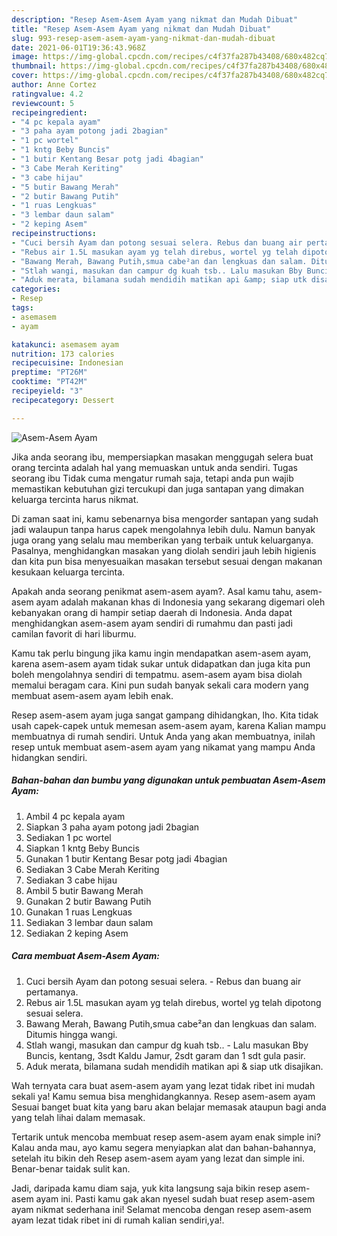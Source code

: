 ```yaml
---
description: "Resep Asem-Asem Ayam yang nikmat dan Mudah Dibuat"
title: "Resep Asem-Asem Ayam yang nikmat dan Mudah Dibuat"
slug: 993-resep-asem-asem-ayam-yang-nikmat-dan-mudah-dibuat
date: 2021-06-01T19:36:43.968Z
image: https://img-global.cpcdn.com/recipes/c4f37fa287b43408/680x482cq70/asem-asem-ayam-foto-resep-utama.jpg
thumbnail: https://img-global.cpcdn.com/recipes/c4f37fa287b43408/680x482cq70/asem-asem-ayam-foto-resep-utama.jpg
cover: https://img-global.cpcdn.com/recipes/c4f37fa287b43408/680x482cq70/asem-asem-ayam-foto-resep-utama.jpg
author: Anne Cortez
ratingvalue: 4.2
reviewcount: 5
recipeingredient:
- "4 pc kepala ayam"
- "3 paha ayam potong jadi 2bagian"
- "1 pc wortel"
- "1 kntg Beby Buncis"
- "1 butir Kentang Besar potg jadi 4bagian"
- "3 Cabe Merah Keriting"
- "3 cabe hijau"
- "5 butir Bawang Merah"
- "2 butir Bawang Putih"
- "1 ruas Lengkuas"
- "3 lembar daun salam"
- "2 keping Asem"
recipeinstructions:
- "Cuci bersih Ayam dan potong sesuai selera. Rebus dan buang air pertamanya."
- "Rebus air 1.5L masukan ayam yg telah direbus, wortel yg telah dipotong sesuai selera."
- "Bawang Merah, Bawang Putih,smua cabe²an dan lengkuas dan salam. Ditumis hingga wangi."
- "Stlah wangi, masukan dan campur dg kuah tsb.. Lalu masukan Bby Buncis, kentang, 3sdt Kaldu Jamur, 2sdt garam dan 1 sdt gula pasir."
- "Aduk merata, bilamana sudah mendidih matikan api &amp; siap utk disajikan."
categories:
- Resep
tags:
- asemasem
- ayam

katakunci: asemasem ayam 
nutrition: 173 calories
recipecuisine: Indonesian
preptime: "PT26M"
cooktime: "PT42M"
recipeyield: "3"
recipecategory: Dessert

---
```



![Asem-Asem Ayam](https://img-global.cpcdn.com/recipes/c4f37fa287b43408/680x482cq70/asem-asem-ayam-foto-resep-utama.jpg)

Jika anda seorang ibu, mempersiapkan masakan menggugah selera buat orang tercinta adalah hal yang memuaskan untuk anda sendiri. Tugas seorang ibu Tidak cuma mengatur rumah saja, tetapi anda pun wajib memastikan kebutuhan gizi tercukupi dan juga santapan yang dimakan keluarga tercinta harus nikmat.

Di zaman  saat ini, kamu sebenarnya bisa mengorder santapan yang sudah jadi walaupun tanpa harus capek mengolahnya lebih dulu. Namun banyak juga orang yang selalu mau memberikan yang terbaik untuk keluarganya. Pasalnya, menghidangkan masakan yang diolah sendiri jauh lebih higienis dan kita pun bisa menyesuaikan masakan tersebut sesuai dengan makanan kesukaan keluarga tercinta. 



Apakah anda seorang penikmat asem-asem ayam?. Asal kamu tahu, asem-asem ayam adalah makanan khas di Indonesia yang sekarang digemari oleh kebanyakan orang di hampir setiap daerah di Indonesia. Anda dapat menghidangkan asem-asem ayam sendiri di rumahmu dan pasti jadi camilan favorit di hari liburmu.

Kamu tak perlu bingung jika kamu ingin mendapatkan asem-asem ayam, karena asem-asem ayam tidak sukar untuk didapatkan dan juga kita pun boleh mengolahnya sendiri di tempatmu. asem-asem ayam bisa diolah memalui beragam cara. Kini pun sudah banyak sekali cara modern yang membuat asem-asem ayam lebih enak.

Resep asem-asem ayam juga sangat gampang dihidangkan, lho. Kita tidak usah capek-capek untuk memesan asem-asem ayam, karena Kalian mampu membuatnya di rumah sendiri. Untuk Anda yang akan membuatnya, inilah resep untuk membuat asem-asem ayam yang nikamat yang mampu Anda hidangkan sendiri.

<!--inarticleads1-->

##### Bahan-bahan dan bumbu yang digunakan untuk pembuatan Asem-Asem Ayam:

1. Ambil 4 pc kepala ayam
1. Siapkan 3 paha ayam potong jadi 2bagian
1. Sediakan 1 pc wortel
1. Siapkan 1 kntg Beby Buncis
1. Gunakan 1 butir Kentang Besar potg jadi 4bagian
1. Sediakan 3 Cabe Merah Keriting
1. Sediakan 3 cabe hijau
1. Ambil 5 butir Bawang Merah
1. Gunakan 2 butir Bawang Putih
1. Gunakan 1 ruas Lengkuas
1. Sediakan 3 lembar daun salam
1. Sediakan 2 keping Asem




<!--inarticleads2-->

##### Cara membuat Asem-Asem Ayam:

1. Cuci bersih Ayam dan potong sesuai selera. - Rebus dan buang air pertamanya.
1. Rebus air 1.5L masukan ayam yg telah direbus, wortel yg telah dipotong sesuai selera.
1. Bawang Merah, Bawang Putih,smua cabe²an dan lengkuas dan salam. Ditumis hingga wangi.
1. Stlah wangi, masukan dan campur dg kuah tsb.. - Lalu masukan Bby Buncis, kentang, 3sdt Kaldu Jamur, 2sdt garam dan 1 sdt gula pasir.
1. Aduk merata, bilamana sudah mendidih matikan api &amp; siap utk disajikan.




Wah ternyata cara buat asem-asem ayam yang lezat tidak ribet ini mudah sekali ya! Kamu semua bisa menghidangkannya. Resep asem-asem ayam Sesuai banget buat kita yang baru akan belajar memasak ataupun bagi anda yang telah lihai dalam memasak.

Tertarik untuk mencoba membuat resep asem-asem ayam enak simple ini? Kalau anda mau, ayo kamu segera menyiapkan alat dan bahan-bahannya, setelah itu bikin deh Resep asem-asem ayam yang lezat dan simple ini. Benar-benar taidak sulit kan. 

Jadi, daripada kamu diam saja, yuk kita langsung saja bikin resep asem-asem ayam ini. Pasti kamu gak akan nyesel sudah buat resep asem-asem ayam nikmat sederhana ini! Selamat mencoba dengan resep asem-asem ayam lezat tidak ribet ini di rumah kalian sendiri,ya!.

